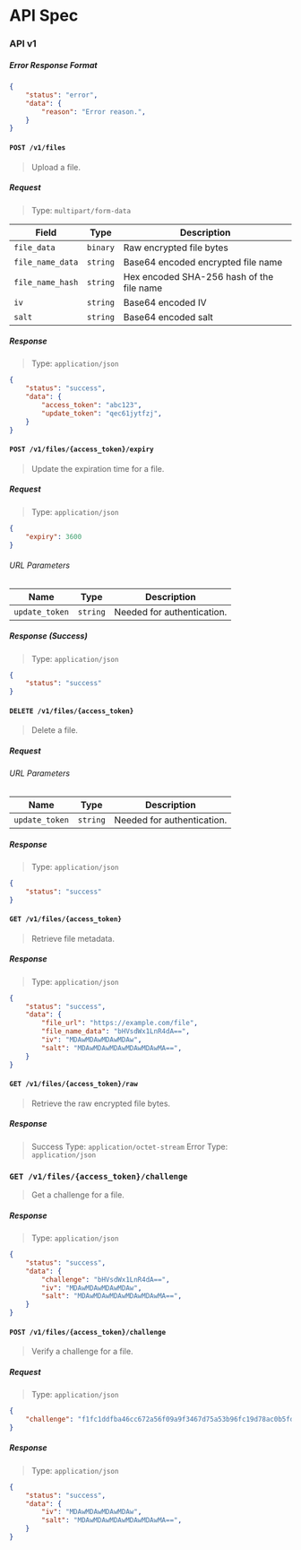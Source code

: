 # API Spec

### API v1

##### Error Response Format
```json
{
    "status": "error",
    "data": {
        "reason": "Error reason.",
    }
}
```

#### `POST /v1/files`
> Upload a file.

##### Request
> Type: `multipart/form-data`

| Field            | Type     | Description                               |
| ---------------- | -------- | ----------------------------------------- |
| `file_data`      | `binary` | Raw encrypted file bytes                  |
| `file_name_data` | `string` | Base64 encoded encrypted file name        |
| `file_name_hash` | `string` | Hex encoded SHA-256 hash of the file name |
| `iv`             | `string` | Base64 encoded IV                         |
| `salt`           | `string` | Base64 encoded salt                       |

##### Response
> Type: `application/json`

```json
{
    "status": "success",
    "data": {
        "access_token": "abc123",
        "update_token": "qec61jytfzj",
    }
}
```

#### `POST /v1/files/{access_token}/expiry`
> Update the expiration time for a file.

##### Request
> Type: `application/json`

```json
{
    "expiry": 3600
}
```

###### URL Parameters

| Name           | Type     | Description                |
| -------------- | -------- | -------------------------- |
| `update_token` | `string` | Needed for authentication. |

##### Response (Success)
> Type: `application/json`

```json
{
    "status": "success"
}
```

#### `DELETE /v1/files/{access_token}`
> Delete a file.

##### Request

###### URL Parameters

| Name           | Type     | Description                |
| -------------- | -------- | -------------------------- |
| `update_token` | `string` | Needed for authentication. |

##### Response
> Type: `application/json`

```json
{
    "status": "success"
}
```

#### `GET /v1/files/{access_token}`
> Retrieve file metadata.

##### Response
> Type: `application/json`

```json
{
    "status": "success",
    "data": {
        "file_url": "https://example.com/file",
        "file_name_data": "bHVsdWx1LnR4dA==",
        "iv": "MDAwMDAwMDAwMDAw",
        "salt": "MDAwMDAwMDAwMDAwMDAwMA==",
    }
}
```

#### `GET /v1/files/{access_token}/raw`
> Retrieve the raw encrypted file bytes.

##### Response
> Success Type: `application/octet-stream`
> Error Type: `application/json`

### `GET /v1/files/{access_token}/challenge`
> Get a challenge for a file.

##### Response
> Type: `application/json`

```json
{
    "status": "success",
    "data": {
        "challenge": "bHVsdWx1LnR4dA==",
        "iv": "MDAwMDAwMDAwMDAw",
        "salt": "MDAwMDAwMDAwMDAwMDAwMA==",
    }
}
```

#### `POST /v1/files/{access_token}/challenge`
> Verify a challenge for a file.

##### Request
> Type: `application/json`

```json
{
    "challenge": "f1fc1ddfba46cc672a56f09a9f3467d75a53b96fc19d78ac0b5fd8e53d272bcc",
}
```

##### Response
> Type: `application/json`

```json
{
    "status": "success",
    "data": {
        "iv": "MDAwMDAwMDAwMDAw",
        "salt": "MDAwMDAwMDAwMDAwMDAwMA==",
    }
}
```